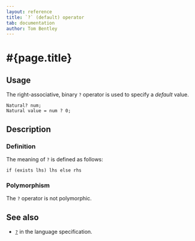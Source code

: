 ```yaml
---
layout: reference
title: `?` (default) operator
tab: documentation
author: Tom Bentley
---
```


# #{page.title}

## Usage 

The right-associative, binary `?` operator is used to specify a *default* value.

    Natural? num;
    Natural value = num ? 0;

## Description

### Definition

The meaning of `?` is defined as follows:

    if (exists lhs) lhs else rhs

### Polymorphism

The `?` operator is not polymorphic.

## See also

* [`?`](#{site.urls.spec}#nullvalues) in the language specification.

